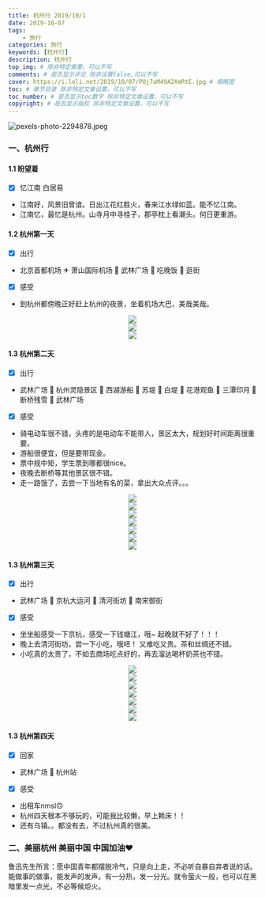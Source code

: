 ```yaml
---
title: 杭州行 2019/10/1
date: 2019-10-07
tags: 
    - 旅行
categories: 旅行
keywords: [杭州行]
description: 杭州行
top_img: # 除非特定需要，可以不写
comments: # 是否显示评论 除非设置false,可以不写
cover: https://i.loli.net/2019/10/07/POj7aM49A2XmRtE.jpg # 缩略图
toc: # 章节目录 除非特定文章设置，可以不写
toc_number: # 是否显示toc数字 除非特定文章设置，可以不写
copyright: # 是否显示版权 除非特定文章设置，可以不写
---
```


![pexels-photo-2294878.jpeg](https://i.loli.net/2019/10/07/5bfHjQNKFJ7BL84.jpg)

### 一、杭州行

#### 1.1 盼望着
- [x] 忆江南 白居易
* 江南好，风景旧曾谙。日出江花红胜火，春来江水绿如蓝。能不忆江南。
* 江南忆，最忆是杭州。山寺月中寻桂子，郡亭枕上看潮头。何日更重游。

#### 1.2 杭州第一天
- [x] 出行
* 北京首都机场 ✈ 萧山国际机场 🚌 武林广场 🥂 吃晚饭 🛒 逛街
- [x] 感受
* 到杭州都傍晚正好赶上杭州的夜景，坐着机场大巴，美哉美哉。

<div align=center><img src="https://i.loli.net/2019/10/08/57VLTno6l4pEbtU.jpg"/></div>
<div align=center><img src="https://i.loli.net/2019/10/08/IQCpXace7OWsAhn.jpg"/></div>
<div align=center><img src="https://i.loli.net/2019/10/08/IqHh5VXrgfJo1Rn.jpg"/></div>

#### 1.3 杭州第二天
- [x] 出行
* 武林广场 🚩 杭州灵隐景区 🚩 西湖游船 🚩 苏堤 🚩 白堤 🚩 花港观鱼 🚩 三潭印月 🚩 断桥残雪 🥂 武林广场
- [x] 感受
* 骑电动车很不错，头疼的是电动车不能带人，景区太大，规划好时间距离很重要。
* 游船很便宜，但是要带现金。
* 票中规中矩，学生票到哪都很nice。
* 夜晚去断桥等其他景区很不错。
* 走一路饿了，去尝一下当地有名的菜，拿出大众点评。。。

<div align=center><img src="https://i.loli.net/2019/10/08/wBoc4T9mGjtr1zF.jpg"/></div>
<div align=center><img src="https://i.loli.net/2019/10/08/qvPTIxEcUi6en3S.jpg"/></div>
<div align=center><img src="https://i.loli.net/2019/10/08/eAi2WmOHxg56wsh.jpg"/></div>
<div align=center><img src="https://i.loli.net/2019/10/08/SZtJkH19vUms3PD.jpg"/></div>
<div align=center><img src="https://i.loli.net/2019/10/08/rhoQNS6BsTDc3me.jpg"/></div>
<div align=center><img src="https://i.loli.net/2019/10/08/zCvKi34n8TUPpq2.jpg"/></div>
<div align=center><img src="https://i.loli.net/2019/10/08/u4Ow9HxLP75lqvW.jpg"/></div>

#### 1.3 杭州第三天
- [x] 出行
* 武林广场 🚩 京杭大运河 🍗 清河街坊 🥓 南宋御街
- [x] 感受
* 坐坐船感受一下京杭，感受一下钱塘江，哦~ 起晚就不好了！！！
* 晚上去清河街坊，尝一下小吃，哦呸！ 又难吃又贵。茶和丝绸还不错。
* 小吃真的太贵了，不如去商场吃点好的，再去溜达喝杯奶茶也不错。

<div align=center><img src="https://i.loli.net/2019/10/08/TOaiRh7YulWgbPE.jpg"/></div>
<div align=center><img src="https://i.loli.net/2019/10/08/z9dg147MpLSOeNi.jpg"/></div>
<div align=center><img src="https://i.loli.net/2019/10/08/KAQpzJGnL954exb.jpg"/></div>
<div align=center><img src="https://i.loli.net/2019/10/08/CthzynGYPO1b3Ks.jpg"/></div>
<div align=center><img src="https://i.loli.net/2019/10/08/Ifkrm6BDSgYqNx9.jpg"/></div>
<div align=center><img src="https://i.loli.net/2019/10/08/aPpVwYOQBtysNz2.jpg"/></div>
<div align=center><img src="https://i.loli.net/2019/10/08/3CZ1vHcFMufYQLz.jpg"/></div>

#### 1.3 杭州第四天
- [x] 回家
* 武林广场 🚕 杭州站
- [x] 感受
* 出租车nmsl🙃
* 杭州四天根本不够玩的，可能我比较懒，早上赖床！！
* 还有乌镇。。都没有去，不过杭州真的很美。

### 二、美丽杭州 美丽中国 中国加油❤ 
鲁迅先生所言：愿中国青年都摆脱冷气，只是向上走，不必听自暴自弃者说的话。
能做事的做事，能发声的发声。有一分热，发一分光。就令萤火一般，也可以在黑暗里发一点光，不必等候炬火。

